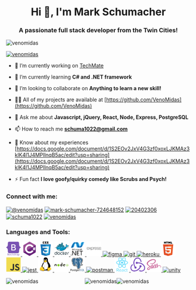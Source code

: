 <h1 align="center">Hi 👋, I'm Mark Schumacher</h1>
<h3 align="center">A passionate full stack developer from the Twin Cities!</h3>

<p align="left"> <img src="https://komarev.com/ghpvc/?username=venomidas&label=Profile%20views&color=0e75b6&style=flat" alt="venomidas" /> </p>

<p align="left"> <a href="https://github.com/ryo-ma/github-profile-trophy"><img src="https://github-profile-trophy.vercel.app/?username=venomidas" alt="venomidas" /></a> </p>

- 🔭 I’m currently working on [TechMate](https://github.com/VenoMidas/TechMate)

- 🌱 I’m currently learning **C# and .NET framework**

- 👯 I’m looking to collaborate on **Anything to learn a new skill!**

- 👨‍💻 All of my projects are available at [https://github.com/VenoMidas](https://github.com/VenoMidas)

- 💬 Ask me about **Javascript, jQuery, React, Node, Express, PostgreSQL**

- 📫 How to reach me **schuma1022@gmail.com**

- 📄 Know about my experiences [https://docs.google.com/document/d/1S2EOv2JxV4G3zf0xoxLJKMAz3klK4l1J4MPllnqB5ac/edit?usp=sharing](https://docs.google.com/document/d/1S2EOv2JxV4G3zf0xoxLJKMAz3klK4l1J4MPllnqB5ac/edit?usp=sharing)

- ⚡ Fun fact **I love goofy/quirky comedy like Scrubs and Psych!**

<h3 align="left">Connect with me:</h3>
<p align="left">
<a href="https://codepen.io/venomidas" target="blank"><img align="center" src="https://raw.githubusercontent.com/rahuldkjain/github-profile-readme-generator/master/src/images/icons/Social/codepen.svg" alt="@venomidas" height="30" width="40" /></a>
<a href="https://linkedin.com/in/mark-schumacher-724648152" target="blank"><img align="center" src="https://raw.githubusercontent.com/rahuldkjain/github-profile-readme-generator/master/src/images/icons/Social/linked-in-alt.svg" alt="mark-schumacher-724648152" height="30" width="40" /></a>
<a href="https://stackoverflow.com/users/20402306" target="blank"><img align="center" src="https://raw.githubusercontent.com/rahuldkjain/github-profile-readme-generator/master/src/images/icons/Social/stack-overflow.svg" alt="20402306" height="30" width="40" /></a>
<a href="https://www.hackerrank.com/schuma1022" target="blank"><img align="center" src="https://raw.githubusercontent.com/rahuldkjain/github-profile-readme-generator/master/src/images/icons/Social/hackerrank.svg" alt="schuma1022" height="30" width="40" /></a>
<a href="https://www.leetcode.com/venomidas" target="blank"><img align="center" src="https://raw.githubusercontent.com/rahuldkjain/github-profile-readme-generator/master/src/images/icons/Social/leet-code.svg" alt="venomidas" height="30" width="40" /></a>
</p>

<h3 align="left">Languages and Tools:</h3>
<p align="left"> <a href="https://getbootstrap.com" target="_blank" rel="noreferrer"> <img src="https://raw.githubusercontent.com/devicons/devicon/master/icons/bootstrap/bootstrap-plain-wordmark.svg" alt="bootstrap" width="40" height="40"/> </a> <a href="https://www.w3schools.com/cs/" target="_blank" rel="noreferrer"> <img src="https://raw.githubusercontent.com/devicons/devicon/master/icons/csharp/csharp-original.svg" alt="csharp" width="40" height="40"/> </a> <a href="https://www.w3schools.com/css/" target="_blank" rel="noreferrer"> <img src="https://raw.githubusercontent.com/devicons/devicon/master/icons/css3/css3-original-wordmark.svg" alt="css3" width="40" height="40"/> </a> <a href="https://www.docker.com/" target="_blank" rel="noreferrer"> <img src="https://raw.githubusercontent.com/devicons/devicon/master/icons/docker/docker-original-wordmark.svg" alt="docker" width="40" height="40"/> </a> <a href="https://dotnet.microsoft.com/" target="_blank" rel="noreferrer"> <img src="https://raw.githubusercontent.com/devicons/devicon/master/icons/dot-net/dot-net-original-wordmark.svg" alt="dotnet" width="40" height="40"/> </a> <a href="https://expressjs.com" target="_blank" rel="noreferrer"> <img src="https://raw.githubusercontent.com/devicons/devicon/master/icons/express/express-original-wordmark.svg" alt="express" width="40" height="40"/> </a> <a href="https://www.figma.com/" target="_blank" rel="noreferrer"> <img src="https://www.vectorlogo.zone/logos/figma/figma-icon.svg" alt="figma" width="40" height="40"/> </a> <a href="https://git-scm.com/" target="_blank" rel="noreferrer"> <img src="https://www.vectorlogo.zone/logos/git-scm/git-scm-icon.svg" alt="git" width="40" height="40"/> </a> <a href="https://heroku.com" target="_blank" rel="noreferrer"> <img src="https://www.vectorlogo.zone/logos/heroku/heroku-icon.svg" alt="heroku" width="40" height="40"/> </a> <a href="https://www.w3.org/html/" target="_blank" rel="noreferrer"> <img src="https://raw.githubusercontent.com/devicons/devicon/master/icons/html5/html5-original-wordmark.svg" alt="html5" width="40" height="40"/> </a> <a href="https://developer.mozilla.org/en-US/docs/Web/JavaScript" target="_blank" rel="noreferrer"> <img src="https://raw.githubusercontent.com/devicons/devicon/master/icons/javascript/javascript-original.svg" alt="javascript" width="40" height="40"/> </a> <a href="https://jestjs.io" target="_blank" rel="noreferrer"> <img src="https://www.vectorlogo.zone/logos/jestjsio/jestjsio-icon.svg" alt="jest" width="40" height="40"/> </a> <a href="https://www.linux.org/" target="_blank" rel="noreferrer"> <img src="https://raw.githubusercontent.com/devicons/devicon/master/icons/linux/linux-original.svg" alt="linux" width="40" height="40"/> </a> <a href="https://nodejs.org" target="_blank" rel="noreferrer"> <img src="https://raw.githubusercontent.com/devicons/devicon/master/icons/nodejs/nodejs-original-wordmark.svg" alt="nodejs" width="40" height="40"/> </a> <a href="https://www.postgresql.org" target="_blank" rel="noreferrer"> <img src="https://raw.githubusercontent.com/devicons/devicon/master/icons/postgresql/postgresql-original-wordmark.svg" alt="postgresql" width="40" height="40"/> </a> <a href="https://postman.com" target="_blank" rel="noreferrer"> <img src="https://www.vectorlogo.zone/logos/getpostman/getpostman-icon.svg" alt="postman" width="40" height="40"/> </a> <a href="https://reactjs.org/" target="_blank" rel="noreferrer"> <img src="https://raw.githubusercontent.com/devicons/devicon/master/icons/react/react-original-wordmark.svg" alt="react" width="40" height="40"/> </a> <a href="https://redux.js.org" target="_blank" rel="noreferrer"> <img src="https://raw.githubusercontent.com/devicons/devicon/master/icons/redux/redux-original.svg" alt="redux" width="40" height="40"/> </a> <a href="https://sass-lang.com" target="_blank" rel="noreferrer"> <img src="https://raw.githubusercontent.com/devicons/devicon/master/icons/sass/sass-original.svg" alt="sass" width="40" height="40"/> </a> <a href="https://unity.com/" target="_blank" rel="noreferrer"> <img src="https://www.vectorlogo.zone/logos/unity3d/unity3d-icon.svg" alt="unity" width="40" height="40"/> </a> </p>

<p><img width="40%" align="left" src="https://github-readme-stats.vercel.app/api/top-langs?username=venomidas&show_icons=true&locale=en&layout=compact" alt="venomidas" /><img width="40%" align="right" src="https://github-readme-stats.vercel.app/api?username=venomidas&show_icons=true&locale=en" alt="venomidas" /></p>

<p>&nbsp;<img align="right" src="https://github-readme-stats.vercel.app/api?username=venomidas&show_icons=true&locale=en" alt="venomidas" /></p>
